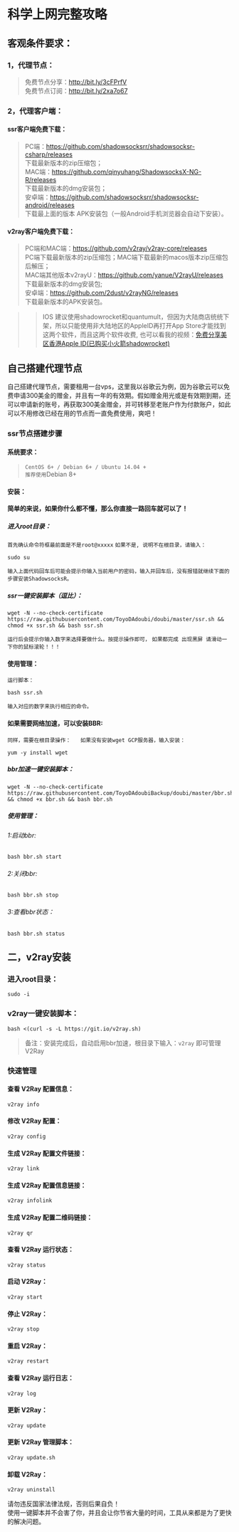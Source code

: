 # 科学上网完整攻略
## 客观条件要求：
### 1，代理节点：
> 免费节点分享：http://bit.ly/3cFPrfV  
> 免费节点订阅：http://bit.ly/2xa7o67  

### 2，代理客户端：
#### ssr客户端免费下载：
> PC端：https://github.com/shadowsocksrr/shadowsocksr-csharp/releases  
> 下载最新版本的zip压缩包；  
> MAC端：https://github.com/qinyuhang/ShadowsocksX-NG-R/releases  
> 下载最新版本的dmg安装包；  
> 安卓端：https://github.com/shadowsocksrr/shadowsocksr-android/releases  
> 下载最上面的版本 APK安装包（一般Android手机浏览器会自动下安装）。  

#### v2ray客户端免费下载：
> PC端和MAC端：https://github.com/v2ray/v2ray-core/releases  
> PC端下载最新版本的zip压缩包；MAC端下载最新的macos版本zip压缩包后解压；  
> MAC端其他版本v2rayU：https://github.com/yanue/V2rayU/releases  
> 下载最新版本的dmg安装包;  
> 安卓端：https://github.com/2dust/v2rayNG/releases  
> 下载最新版本的APK安装包。  

>> IOS 建议使用shadowrocket和quantumult，但因为大陆商店统统下架，所以只能使用非大陆地区的AppleID再打开App Store才能找到这两个软件，而且这两个软件收费, 也可以看我的视频：[免费分享美区香港Apple ID(已购买小火箭shadowrocket)](https://youtu.be/NKqto1mePWE)

## 自己搭建代理节点
自己搭建代理节点，需要租用一台vps，这里我以谷歌云为例，因为谷歌云可以免费申请300美金的赠金，并且有一年的有效期。假如赠金用光或是有效期到期，还可以申请新的账号，再获取300美金赠金，并可转移至老账户作为付款账户，如此可以不用修改已经在用的节点而一直免费使用，爽吧！

### ssr节点搭建步骤
#### 系统要求：
> `CentOS 6+ / Debian 6+ / Ubuntu 14.04 +`  
> `推荐使用`Debian 8+  
#### 安装：
**简单的来说，如果你什么都不懂，那么你直接一路回车就可以了！**
##### 进入root目录：
`首先确认命令符框最前面是不是root@xxxxx`
`如果不是, 说明不在根目录，请输入：`

    sudo su
`输入上面代码回车后可能会提示你输入当前用户的密码，输入并回车后，没有报错就继续下面的步骤安装ShadowsocksR。`

##### ssr一键安装脚本（逗比）：
    wget -N --no-check-certificate https://raw.githubusercontent.com/ToyoDAdoubi/doubi/master/ssr.sh && chmod +x ssr.sh && bash ssr.sh
`运行后会提示你输入数字来选择要做什么。按提示操作即可，`
`如果都完成 出现黑屏 请滑动一下你的鼠标滚轮！！！`
#### 使用管理：
`运行脚本：`

    bash ssr.sh
`输入对应的数字来执行相应的命令。`
#### 如果需要网络加速，可以安装BBR:
`同样，需要在根目录操作：  
如果没有安装wget GCP服务器，输入安装：`

    yum -y install wget



##### bbr加速一键安装脚本：
    wget -N --no-check-certificate https://raw.githubusercontent.com/ToyoDAdoubiBackup/doubi/master/bbr.sh && chmod +x bbr.sh && bash bbr.sh
##### 使用管理：
###### 1:启动bbr:
    bash bbr.sh start
###### 2:关闭bbr:
    bash bbr.sh stop
###### 3:查看bbr状态：
    bash bbr.sh status


## 二，v2ray安装

### 进入root目录：
    sudo -i

### v2ray一键安装脚本：
    bash <(curl -s -L https://git.io/v2ray.sh)

> 备注：安装完成后，自动启用bbr加速，根目录下输入：`v2ray` 即可管理 V2Ray

### 快速管理
#### 查看 V2Ray 配置信息：
    v2ray info
#### 修改 V2Ray 配置：
    v2ray config
#### 生成 V2Ray 配置文件链接：
    v2ray link
#### 生成 V2Ray 配置信息链接：
    v2ray infolink
#### 生成 V2Ray 配置二维码链接：
    v2ray qr
#### 查看 V2Ray 运行状态：
    v2ray status
#### 启动 V2Ray：
    v2ray start
#### 停止 V2Ray：
    v2ray stop
#### 重启 V2Ray：
    v2ray restart
#### 查看 V2Ray 运行日志：
    v2ray log
#### 更新 V2Ray：
    v2ray update
#### 更新 V2Ray 管理脚本：
    v2ray update.sh
#### 卸载 V2Ray：
    v2ray uninstall

请勿违反国家法律法规，否则后果自负！  
使用一键脚本并不会害了你，并且会让你节省大量的时间，工具从来都是为了更快的解决问题。
